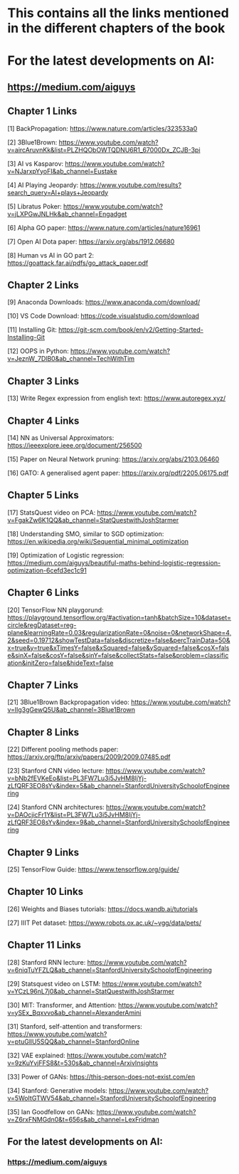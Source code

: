 # This contains all the links mentioned in the different chapters of the book

# For the latest developments on AI: 
## https://medium.com/aiguys

## Chapter 1 Links
[1] BackPropagation: https://www.nature.com/articles/323533a0

[2] 3Blue1Brown: https://www.youtube.com/watch?v=aircAruvnKk&list=PLZHQObOWTQDNU6R1_67000Dx_ZCJB-3pi

[3] AI vs Kasparov: https://www.youtube.com/watch?v=NJarxpYyoFI&ab_channel=Eustake

[4] AI Playing Jeopardy: https://www.youtube.com/results?search_query=AI+plays+Jeopardy

[5] Libratus Poker: https://www.youtube.com/watch?v=jLXPGwJNLHk&ab_channel=Engadget

[6] Alpha GO paper: https://www.nature.com/articles/nature16961

[7] Open AI Dota paper: https://arxiv.org/abs/1912.06680

[8] Human vs AI in GO part 2: https://goattack.far.ai/pdfs/go_attack_paper.pdf


## Chapter 2 Links
[9] Anaconda Downloads: https://www.anaconda.com/download/

[10] VS Code Download: https://code.visualstudio.com/download

[11] Installing Git: https://git-scm.com/book/en/v2/Getting-Started-Installing-Git

[12] OOPS in Python: https://www.youtube.com/watch?v=JeznW_7DlB0&ab_channel=TechWithTim


## Chapter 3 Links
[13] Write Regex expression from english text: https://www.autoregex.xyz/


## Chapter 4 Links
[14] NN as Universal Approximators: https://ieeexplore.ieee.org/document/256500

[15] Paper on Neural Network pruning: https://arxiv.org/abs/2103.06460

[16] GATO: A generalised agent paper: https://arxiv.org/pdf/2205.06175.pdf


## Chapter 5 Links
[17] StatsQuest video on PCA: https://www.youtube.com/watch?v=FgakZw6K1QQ&ab_channel=StatQuestwithJoshStarmer

[18] Understanding SMO, similar to SGD optimization: https://en.wikipedia.org/wiki/Sequential_minimal_optimization

[19] Optimization of Logistic regression: https://medium.com/aiguys/beautiful-maths-behind-logistic-regression-optimization-6cefd3ec1c91 


## Chapter 6 Links
[20] TensorFlow NN playgorund: https://playground.tensorflow.org/#activation=tanh&batchSize=10&dataset=circle&regDataset=reg-plane&learningRate=0.03&regularizationRate=0&noise=0&networkShape=4,2&seed=0.19712&showTestData=false&discretize=false&percTrainData=50&x=true&y=true&xTimesY=false&xSquared=false&ySquared=false&cosX=false&sinX=false&cosY=false&sinY=false&collectStats=false&problem=classification&initZero=false&hideText=false

## Chapter 7 Links
[21] 3Blue1Brown Backpropagation video: https://www.youtube.com/watch?v=Ilg3gGewQ5U&ab_channel=3Blue1Brown


## Chapter 8 Links
[22] Different pooling methods paper: https://arxiv.org/ftp/arxiv/papers/2009/2009.07485.pdf

[23] Stanford CNN video lecture: https://www.youtube.com/watch?v=bNb2fEVKeEo&list=PL3FW7Lu3i5JvHM8ljYj-zLfQRF3EO8sYv&index=5&ab_channel=StanfordUniversitySchoolofEngineering

[24] Stanford CNN architectures: https://www.youtube.com/watch?v=DAOcjicFr1Y&list=PL3FW7Lu3i5JvHM8ljYj-zLfQRF3EO8sYv&index=9&ab_channel=StanfordUniversitySchoolofEngineering


## Chapter 9 Links
[25] TensorFlow Guide: https://www.tensorflow.org/guide/


## Chapter 10 Links
[26] Weights and Biases tutorials: https://docs.wandb.ai/tutorials

[27] IIIT Pet dataset: https://www.robots.ox.ac.uk/~vgg/data/pets/


## Chapter 11 Links
[28] Stanford RNN lecture: https://www.youtube.com/watch?v=6niqTuYFZLQ&ab_channel=StanfordUniversitySchoolofEngineering

[29] Statsquest video on LSTM: https://www.youtube.com/watch?v=YCzL96nL7j0&ab_channel=StatQuestwithJoshStarmer

[30] MIT: Transformer, and Attention: https://www.youtube.com/watch?v=ySEx_Bqxvvo&ab_channel=AlexanderAmini

[31] Stanford, self-attention and transformers: https://www.youtube.com/watch?v=ptuGllU5SQQ&ab_channel=StanfordOnline

[32] VAE explained: https://www.youtube.com/watch?v=9zKuYvjFFS8&t=530s&ab_channel=ArxivInsights

[33] Power of GANs: https://this-person-does-not-exist.com/en 

[34] Stanford: Generative models: https://www.youtube.com/watch?v=5WoItGTWV54&ab_channel=StanfordUniversitySchoolofEngineering

[35] Ian Goodfellow on GANs: https://www.youtube.com/watch?v=Z6rxFNMGdn0&t=656s&ab_channel=LexFridman


## For the latest developments on AI: 
### https://medium.com/aiguys
